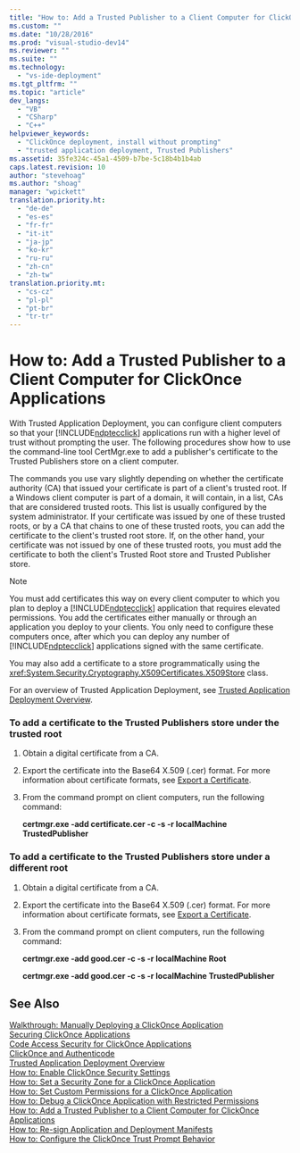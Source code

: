 ```yaml
---
title: "How to: Add a Trusted Publisher to a Client Computer for ClickOnce Applications"
ms.custom: ""
ms.date: "10/28/2016"
ms.prod: "visual-studio-dev14"
ms.reviewer: ""
ms.suite: ""
ms.technology: 
  - "vs-ide-deployment"
ms.tgt_pltfrm: ""
ms.topic: "article"
dev_langs: 
  - "VB"
  - "CSharp"
  - "C++"
helpviewer_keywords: 
  - "ClickOnce deployment, install without prompting"
  - "trusted application deployment, Trusted Publishers"
ms.assetid: 35fe324c-45a1-4509-b7be-5c18b4b1b4ab
caps.latest.revision: 10
author: "stevehoag"
ms.author: "shoag"
manager: "wpickett"
translation.priority.ht: 
  - "de-de"
  - "es-es"
  - "fr-fr"
  - "it-it"
  - "ja-jp"
  - "ko-kr"
  - "ru-ru"
  - "zh-cn"
  - "zh-tw"
translation.priority.mt: 
  - "cs-cz"
  - "pl-pl"
  - "pt-br"
  - "tr-tr"
---
```

# How to: Add a Trusted Publisher to a Client Computer for ClickOnce Applications
With Trusted Application Deployment, you can configure client computers so that your [!INCLUDE[ndptecclick](../deployment/includes/ndptecclick_md.md)] applications run with a higher level of trust without prompting the user. The following procedures show how to use the command-line tool CertMgr.exe to add a publisher's certificate to the Trusted Publishers store on a client computer.  
  
 The commands you use vary slightly depending on whether the certificate authority (CA) that issued your certificate is part of a client's trusted root. If a Windows client computer is part of a domain, it will contain, in a list, CAs that are considered trusted roots. This list is usually configured by the system administrator. If your certificate was issued by one of these trusted roots, or by a CA that chains to one of these trusted roots, you can add the certificate to the client's trusted root store. If, on the other hand, your certificate was not issued by one of these trusted roots, you must add the certificate to both the client's Trusted Root store and Trusted Publisher store.  
  
> [!NOTE]
>  You must add certificates this way on every client computer to which you plan to deploy a [!INCLUDE[ndptecclick](../deployment/includes/ndptecclick_md.md)] application that requires elevated permissions. You add the certificates either manually or through an application you deploy to your clients. You only need to configure these computers once, after which you can deploy any number of [!INCLUDE[ndptecclick](../deployment/includes/ndptecclick_md.md)] applications signed with the same certificate.  
  
 You may also add a certificate to a store programmatically using the <xref:System.Security.Cryptography.X509Certificates.X509Store> class.  
  
 For an overview of Trusted Application Deployment, see [Trusted Application Deployment Overview](../deployment/trusted-application-deployment-overview.md).  
  
### To add a certificate to the Trusted Publishers store under the trusted root  
  
1.  Obtain a digital certificate from a CA.  
  
2.  Export the certificate into the Base64 X.509 (.cer) format. For more information about certificate formats, see [Export a Certificate](http://go.microsoft.com/fwlink/?LinkId=164793).  
  
3.  From the command prompt on client computers, run the following command:  
  
     **certmgr.exe -add certificate.cer -c -s -r localMachine TrustedPublisher**  
  
### To add a certificate to the Trusted Publishers store under a different root  
  
1.  Obtain a digital certificate from a CA.  
  
2.  Export the certificate into the Base64 X.509 (.cer) format. For more information about certificate formats, see [Export a Certificate](http://go.microsoft.com/fwlink/?LinkId=164793).  
  
3.  From the command prompt on client computers, run the following command:  
  
     **certmgr.exe -add good.cer -c -s -r localMachine Root**  
  
     **certmgr.exe -add good.cer -c -s -r localMachine TrustedPublisher**  
  
## See Also  
 [Walkthrough: Manually Deploying a ClickOnce Application](../deployment/walkthrough-manually-deploying-a-clickonce-application.md)   
 [Securing ClickOnce Applications](../deployment/securing-clickonce-applications.md)   
 [Code Access Security for ClickOnce Applications](../deployment/code-access-security-for-clickonce-applications.md)   
 [ClickOnce and Authenticode](../deployment/clickonce-and-authenticode.md)   
 [Trusted Application Deployment Overview](../deployment/trusted-application-deployment-overview.md)   
 [How to: Enable ClickOnce Security Settings](../deployment/how-to-enable-clickonce-security-settings.md)   
 [How to: Set a Security Zone for a ClickOnce Application](../deployment/how-to-set-a-security-zone-for-a-clickonce-application.md)   
 [How to: Set Custom Permissions for a ClickOnce Application](../deployment/how-to-set-custom-permissions-for-a-clickonce-application.md)   
 [How to: Debug a ClickOnce Application with Restricted Permissions](../deployment/how-to-debug-a-clickonce-application-with-restricted-permissions.md)   
 [How to: Add a Trusted Publisher to a Client Computer for ClickOnce Applications](../deployment/how-to-add-a-trusted-publisher-to-a-client-computer-for-clickonce-applications.md)   
 [How to: Re-sign Application and Deployment Manifests](../deployment/how-to-re-sign-application-and-deployment-manifests.md)   
 [How to: Configure the ClickOnce Trust Prompt Behavior](../deployment/how-to-configure-the-clickonce-trust-prompt-behavior.md)